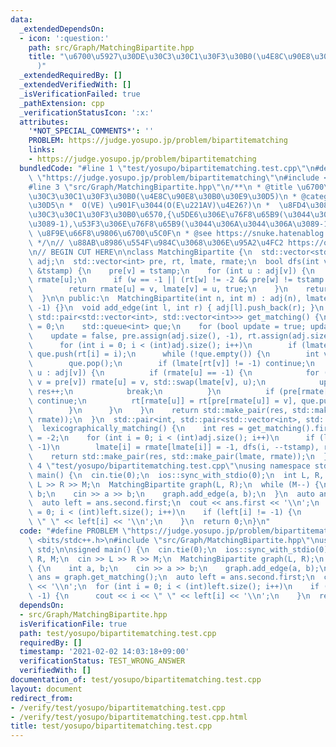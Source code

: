 ```yaml
---
data:
  _extendedDependsOn:
  - icon: ':question:'
    path: src/Graph/MatchingBipartite.hpp
    title: "\u6700\u5927\u30DE\u30C3\u30C1\u30F3\u30B0(\u4E8C\u90E8\u30B0\u30E9\u30D5\
      )"
  _extendedRequiredBy: []
  _extendedVerifiedWith: []
  _isVerificationFailed: true
  _pathExtension: cpp
  _verificationStatusIcon: ':x:'
  attributes:
    '*NOT_SPECIAL_COMMENTS*': ''
    PROBLEM: https://judge.yosupo.jp/problem/bipartitematching
    links:
    - https://judge.yosupo.jp/problem/bipartitematching
  bundledCode: "#line 1 \"test/yosupo/bipartitematching.test.cpp\"\n#define PROBLEM\
    \ \"https://judge.yosupo.jp/problem/bipartitematching\"\n#include <bits/stdc++.h>\n\
    #line 3 \"src/Graph/MatchingBipartite.hpp\"\n/**\n * @title \u6700\u5927\u30DE\
    \u30C3\u30C1\u30F3\u30B0(\u4E8C\u90E8\u30B0\u30E9\u30D5)\n * @category \u30B0\u30E9\
    \u30D5\n *  O(VE) \u901F\u3044(O(E\u221AV)\u4E26?)\n *  \u8FD4\u308A\u5024:{\u30DE\
    \u30C3\u30C1\u30F3\u30B0\u6570,{\u5DE6\u306E\u76F8\u65B9(\u3044\u306A\u3044\u306A\
    \u3089-1),\u53F3\u306E\u76F8\u65B9(\u3044\u306A\u3044\u306A\u3089-1)}}\n *  lexicographically_matching\
    \ \u8F9E\u66F8\u9806\u6700\u5C0F\n * @see https://snuke.hatenablog.com/entry/2019/05/07/013609\n\
    \ */\n// \u88AB\u8986\u554F\u984C\u3068\u306E\u95A2\u4FC2 https://qiita.com/drken/items/7f98315b56c95a6181a4\n\
    \n// BEGIN CUT HERE\n\nclass MatchingBipartite {\n  std::vector<std::vector<int>>\
    \ adj;\n  std::vector<int> pre, rt, lmate, rmate;\n  bool dfs(int v, const int\
    \ &tstamp) {\n    pre[v] = tstamp;\n    for (int u : adj[v]) {\n      int w =\
    \ rmate[u];\n      if (w == -1 || (rt[w] != -2 && pre[w] != tstamp && dfs(w, tstamp)))\n\
    \        return rmate[u] = v, lmate[v] = u, true;\n    }\n    return false;\n\
    \  }\n\n public:\n  MatchingBipartite(int n, int m) : adj(n), lmate(n, -1), rmate(m,\
    \ -1) {}\n  void add_edge(int l, int r) { adj[l].push_back(r); }\n  std::pair<int,\
    \ std::pair<std::vector<int>, std::vector<int>>> get_matching() {\n    int res\
    \ = 0;\n    std::queue<int> que;\n    for (bool update = true; update;) {\n  \
    \    update = false, pre.assign(adj.size(), -1), rt.assign(adj.size(), -1);\n\
    \      for (int i = 0; i < (int)adj.size(); i++)\n        if (lmate[i] == -1)\
    \ que.push(rt[i] = i);\n      while (!que.empty()) {\n        int v = que.front();\n\
    \        que.pop();\n        if (lmate[rt[v]] != -1) continue;\n        for (int\
    \ u : adj[v]) {\n          if (rmate[u] == -1) {\n            for (; u != -1;\
    \ v = pre[v]) rmate[u] = v, std::swap(lmate[v], u);\n            update = true,\
    \ res++;\n            break;\n          }\n          if (pre[rmate[u]] != -1)\
    \ continue;\n          rt[rmate[u]] = rt[pre[rmate[u]] = v], que.push(rmate[u]);\n\
    \        }\n      }\n    }\n    return std::make_pair(res, std::make_pair(lmate,\
    \ rmate));\n  }\n  std::pair<int, std::pair<std::vector<int>, std::vector<int>>>\n\
    \  lexicographically_matching() {\n    int res = get_matching().first, tstamp\
    \ = -2;\n    for (int i = 0; i < (int)adj.size(); i++)\n      if (lmate[i] !=\
    \ -1)\n        lmate[i] = rmate[lmate[i]] = -1, dfs(i, --tstamp), rt[i] = -2;\n\
    \    return std::make_pair(res, std::make_pair(lmate, rmate));\n  }\n};\n#line\
    \ 4 \"test/yosupo/bipartitematching.test.cpp\"\nusing namespace std;\n\nsigned\
    \ main() {\n  cin.tie(0);\n  ios::sync_with_stdio(0);\n  int L, R, M;\n  cin >>\
    \ L >> R >> M;\n  MatchingBipartite graph(L, R);\n  while (M--) {\n    int a,\
    \ b;\n    cin >> a >> b;\n    graph.add_edge(a, b);\n  }\n  auto ans = graph.get_matching();\n\
    \  auto left = ans.second.first;\n  cout << ans.first << '\\n';\n  for (int i\
    \ = 0; i < (int)left.size(); i++)\n    if (left[i] != -1) {\n      cout << i <<\
    \ \" \" << left[i] << '\\n';\n    }\n  return 0;\n}\n"
  code: "#define PROBLEM \"https://judge.yosupo.jp/problem/bipartitematching\"\n#include\
    \ <bits/stdc++.h>\n#include \"src/Graph/MatchingBipartite.hpp\"\nusing namespace\
    \ std;\n\nsigned main() {\n  cin.tie(0);\n  ios::sync_with_stdio(0);\n  int L,\
    \ R, M;\n  cin >> L >> R >> M;\n  MatchingBipartite graph(L, R);\n  while (M--)\
    \ {\n    int a, b;\n    cin >> a >> b;\n    graph.add_edge(a, b);\n  }\n  auto\
    \ ans = graph.get_matching();\n  auto left = ans.second.first;\n  cout << ans.first\
    \ << '\\n';\n  for (int i = 0; i < (int)left.size(); i++)\n    if (left[i] !=\
    \ -1) {\n      cout << i << \" \" << left[i] << '\\n';\n    }\n  return 0;\n}"
  dependsOn:
  - src/Graph/MatchingBipartite.hpp
  isVerificationFile: true
  path: test/yosupo/bipartitematching.test.cpp
  requiredBy: []
  timestamp: '2021-02-02 14:03:18+09:00'
  verificationStatus: TEST_WRONG_ANSWER
  verifiedWith: []
documentation_of: test/yosupo/bipartitematching.test.cpp
layout: document
redirect_from:
- /verify/test/yosupo/bipartitematching.test.cpp
- /verify/test/yosupo/bipartitematching.test.cpp.html
title: test/yosupo/bipartitematching.test.cpp
---
```

